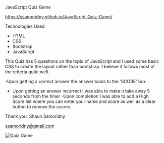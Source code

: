 JavaScript Quiz Game

https://ssamoridny.github.io/JavaScript-Quiz-Game/

Technologies Used:
- HTML
- CSS
- Bootstrap
- JavaScript

This Quiz has 5 questions on the topic of JavaScript and I used some basic CSS to create the layout rather than bootstrap. I believe it follows most of the criteria quite well.

-Upon getting a correct answer the answer loads to the 'SCORE' box 
- Upon getting an answer incorrect I was able to make it take away 5 seconds from the timer
-Upon completion I was able to add a High Score list where you can enter your name and score as well as a clear button to remove the scores.
 
 Thank you,
 Shaun Samoridny
 
 ssamoridny@gmail.com

![Quiz Game](https://user-images.githubusercontent.com/30538162/95387306-c442ab00-08ad-11eb-83f7-a4786909ad4f.png)
